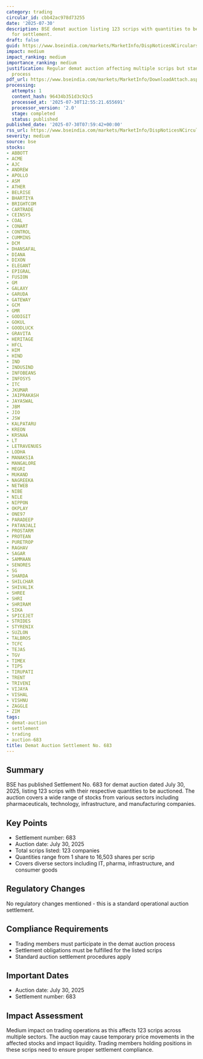 ```yaml
---
category: trading
circular_id: cbb42ac978d73255
date: '2025-07-30'
description: BSE demat auction listing 123 scrips with quantities to be auctioned
  for settlement.
draft: false
guid: https://www.bseindia.com/markets/MarketInfo/DispNoticesNCirculars.aspx?Noticeid={07F1B742-5128-40E3-A96F-30B1545DC4A0}&noticeno=20250730-3&dt=07/30/2025&icount=3&totcount=37&flag=0
impact: medium
impact_ranking: medium
importance_ranking: medium
justification: Regular demat auction affecting multiple scrips but standard operational
  process
pdf_url: https://www.bseindia.com/markets/MarketInfo/DownloadAttach.aspx?id=20250730-3&attachedId=e51188c8-3636-4e14-b383-9b3f03583e15
processing:
  attempts: 1
  content_hash: 96434b351d3c92c5
  processed_at: '2025-07-30T12:55:21.655691'
  processor_version: '2.0'
  stage: completed
  status: published
published_date: '2025-07-30T07:59:42+00:00'
rss_url: https://www.bseindia.com/markets/MarketInfo/DispNoticesNCirculars.aspx?Noticeid={07F1B742-5128-40E3-A96F-30B1545DC4A0}&noticeno=20250730-3&dt=07/30/2025&icount=3&totcount=37&flag=0
severity: medium
source: bse
stocks:
- ABBOTT
- ACME
- AJC
- ANDREW
- APOLLO
- ASM
- ATHER
- BELRISE
- BHARTIYA
- BRIGHTCOM
- CARTRADE
- CEINSYS
- COAL
- CONART
- CONTROL
- CUMMINS
- DCM
- DHANSAFAL
- DIANA
- DIXON
- ELEGANT
- EPIGRAL
- FUSION
- GM
- GALAXY
- GARUDA
- GATEWAY
- GCM
- GMR
- GODIGIT
- GOKUL
- GOODLUCK
- GRAVITA
- HERITAGE
- HFCL
- HIM
- HIND
- IND
- INDUSIND
- INFOBEANS
- INFOSYS
- ITC
- JKUMAR
- JAIPRAKASH
- JAYASWAL
- JBM
- JIO
- JSW
- KALPATARU
- KREON
- KRSNAA
- LT
- LETRAVENUES
- LODHA
- MANAKSIA
- MANGALORE
- MEGRI
- MUKAND
- NAGREEKA
- NETWEB
- NIBE
- NILE
- NIPPON
- OKPLAY
- ONE97
- PARADEEP
- PATANJALI
- PROSTARM
- PROTEAN
- PURETROP
- RAGHAV
- SAGAR
- SAMMAAN
- SENORES
- SG
- SHARDA
- SHILCHAR
- SHIVALIK
- SHREE
- SHRI
- SHRIRAM
- SIKA
- SPICEJET
- STRIDES
- STYRENIX
- SUZLON
- TALBROS
- TCFC
- TEJAS
- TGV
- TIMEX
- TIPS
- TIRUPATI
- TRENT
- TRIVENI
- VIJAYA
- VISHAL
- VISHNU
- ZAGGLE
- ZIM
tags:
- demat-auction
- settlement
- trading
- auction-683
title: Demat Auction Settlement No. 683
---
```


## Summary

BSE has published Settlement No. 683 for demat auction dated July 30, 2025, listing 123 scrips with their respective quantities to be auctioned. The auction covers a wide range of stocks from various sectors including pharmaceuticals, technology, infrastructure, and manufacturing companies.

## Key Points

- Settlement number: 683
- Auction date: July 30, 2025
- Total scrips listed: 123 companies
- Quantities range from 1 share to 16,503 shares per scrip
- Covers diverse sectors including IT, pharma, infrastructure, and consumer goods

## Regulatory Changes

No regulatory changes mentioned - this is a standard operational auction settlement.

## Compliance Requirements

- Trading members must participate in the demat auction process
- Settlement obligations must be fulfilled for the listed scrips
- Standard auction settlement procedures apply

## Important Dates

- Auction date: July 30, 2025
- Settlement number: 683

## Impact Assessment

Medium impact on trading operations as this affects 123 scrips across multiple sectors. The auction may cause temporary price movements in the affected stocks and impact liquidity. Trading members holding positions in these scrips need to ensure proper settlement compliance.